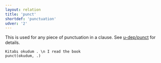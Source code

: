 ```yaml
---
layout: relation
title: 'punct'
shortdef: 'punctuation'
udver: '2'
---
```


This is used for any piece of punctuation in a clause. See
[u-dep/punct]() for details.

~~~ sdparse
Kitabı okudum . \n I read the book
punct(okudum, .)
~~~
<!-- Interlanguage links updated Út zář 29 20:43:27 CEST 2020 -->

